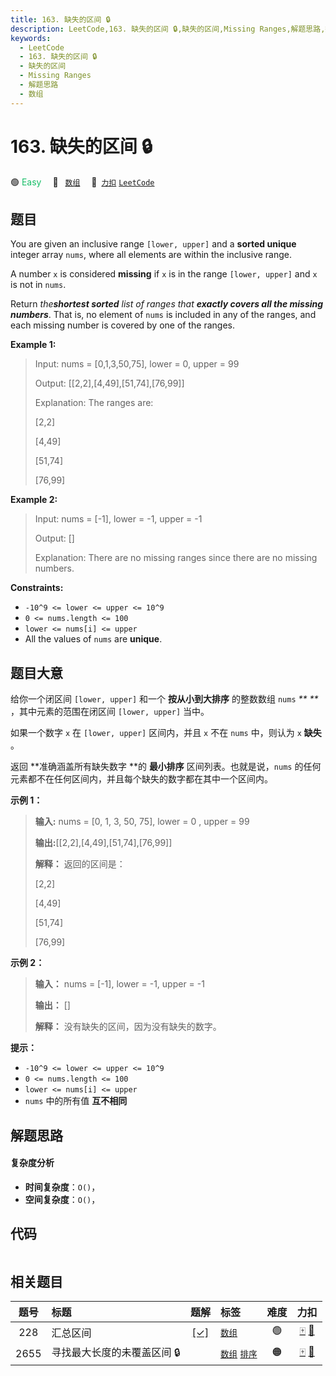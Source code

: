 ```yaml
---
title: 163. 缺失的区间 🔒
description: LeetCode,163. 缺失的区间 🔒,缺失的区间,Missing Ranges,解题思路,数组
keywords:
  - LeetCode
  - 163. 缺失的区间 🔒
  - 缺失的区间
  - Missing Ranges
  - 解题思路
  - 数组
---
```


# 163. 缺失的区间 🔒

🟢 <font color=#15bd66>Easy</font>&emsp; 🔖&ensp; [`数组`](/tag/array.md)&emsp; 🔗&ensp;[`力扣`](https://leetcode.cn/problems/missing-ranges) [`LeetCode`](https://leetcode.com/problems/missing-ranges)

## 题目

You are given an inclusive range `[lower, upper]` and a **sorted unique**
integer array `nums`, where all elements are within the inclusive range.

A number `x` is considered **missing** if `x` is in the range `[lower, upper]`
and `x` is not in `nums`.

Return _the**shortest sorted** list of ranges that **exactly covers all the
missing numbers**_. That is, no element of `nums` is included in any of the
ranges, and each missing number is covered by one of the ranges.





**Example 1:**

> Input: nums = [0,1,3,50,75], lower = 0, upper = 99
> 
> Output: [[2,2],[4,49],[51,74],[76,99]]
> 
> Explanation: The ranges are:
> 
> [2,2]
> 
> [4,49]
> 
> [51,74]
> 
> [76,99]

**Example 2:**

> Input: nums = [-1], lower = -1, upper = -1
> 
> Output: []
> 
> Explanation: There are no missing ranges since there are no missing numbers.

**Constraints:**

  * `-10^9 <= lower <= upper <= 10^9`
  * `0 <= nums.length <= 100`
  * `lower <= nums[i] <= upper`
  * All the values of `nums` are **unique**.


## 题目大意

给你一个闭区间 `[lower, upper]` 和一个 **按从小到大排序** 的整数数组 `nums` _** **_ ，其中元素的范围在闭区间
`[lower, upper]` 当中。

如果一个数字 `x` 在 `[lower, upper]` 区间内，并且 `x` 不在 `nums` 中，则认为 `x` **缺失** 。

返回 **准确涵盖所有缺失数字  **的 **最小排序** 区间列表。也就是说，`nums`
的任何元素都不在任何区间内，并且每个缺失的数字都在其中一个区间内。



**示例 1：**

> 
> 
> 
> 
> 
> **输入:** nums = [0, 1, 3, 50, 75], lower = 0 , upper = 99
> 
> **输出:**[[2,2],[4,49],[51,74],[76,99]]
> 
> **解释：** 返回的区间是：
> 
> [2,2]
> 
> [4,49]
> 
> [51,74]
> 
> [76,99]

**示例 2：**

> 
> 
> 
> 
> 
> **输入：** nums = [-1], lower = -1, upper = -1
> 
> **输出：** []
> 
> **解释：**  没有缺失的区间，因为没有缺失的数字。



**提示：**

  * `-10^9 <= lower <= upper <= 10^9`
  * `0 <= nums.length <= 100`
  * `lower <= nums[i] <= upper`
  * `nums` 中的所有值 **互不相同**


## 解题思路

#### 复杂度分析

- **时间复杂度**：`O()`，
- **空间复杂度**：`O()`，

## 代码

```javascript

```

## 相关题目

<!-- prettier-ignore -->
| 题号 | 标题 | 题解 | 标签 | 难度 | 力扣 |
| :------: | :------ | :------: | :------ | :------: | :------: |
| 228 | 汇总区间 | [[✓]](/problem/0228.md) |  [`数组`](/tag/array.md) | 🟢 | [🀄️](https://leetcode.cn/problems/summary-ranges) [🔗](https://leetcode.com/problems/summary-ranges) |
| 2655 | 寻找最大长度的未覆盖区间 🔒 |  |  [`数组`](/tag/array.md) [`排序`](/tag/sorting.md) | 🟠 | [🀄️](https://leetcode.cn/problems/find-maximal-uncovered-ranges) [🔗](https://leetcode.com/problems/find-maximal-uncovered-ranges) |